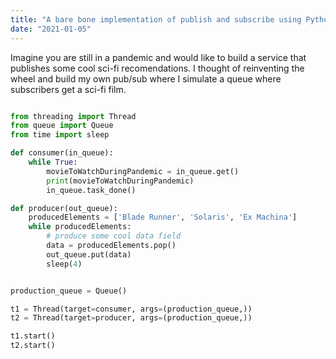 ```yaml
---
title: "A bare bone implementation of publish and subscribe using Python"
date: "2021-01-05"
---
```


Imagine you are still in a pandemic and would like to build a service that publishes
some cool sci-fi recomendations. I thought of reinventing the wheel and build my own
pub/sub where I simulate a queue where subscribers get a sci-fi film.

```python

from threading import Thread
from queue import Queue
from time import sleep

def consumer(in_queue):
    while True:
        movieToWatchDuringPandemic = in_queue.get()
        print(movieToWatchDuringPandemic)
        in_queue.task_done()

def producer(out_queue):
    producedElements = ['Blade Runner', 'Solaris', 'Ex Machina']
    while producedElements:
        # produce some cool data field
        data = producedElements.pop()
        out_queue.put(data)
        sleep(4)


production_queue = Queue()

t1 = Thread(target=consumer, args=(production_queue,))
t2 = Thread(target=producer, args=(production_queue,))

t1.start()
t2.start()
```
